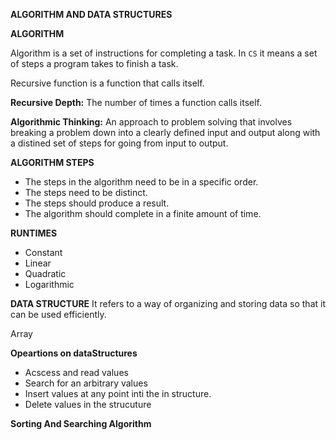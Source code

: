 **ALGORITHM AND DATA STRUCTURES**

**ALGORITHM**

Algorithm is a set of instructions for completing a task. In `CS` it means a set of steps a program takes to finish a task.

Recursive function is a function that calls itself.

**Recursive Depth:** The number of times a function calls itself.

**Algorithmic Thinking:** An approach to problem solving that involves breaking a problem down into a clearly defined input and output along with a distined set of steps for going from input to output.

**ALGORITHM STEPS**
- The steps in the algorithm need to be in a specific order.
- The steps need to be distinct.
- The steps should produce a result.
- The algorithm should complete in a finite amount of time.

**RUNTIMES**
- Constant
- Linear
- Quadratic
- Logarithmic

**DATA STRUCTURE**
It refers to a way of organizing and storing data so that it can be used efficiently.


Array

**Opeartions on dataStructures** 
- Acscess and read values
- Search for an arbitrary values
- Insert values at any point inti the in structure.
- Delete values in the strucuture 

**Sorting And Searching Algorithm**